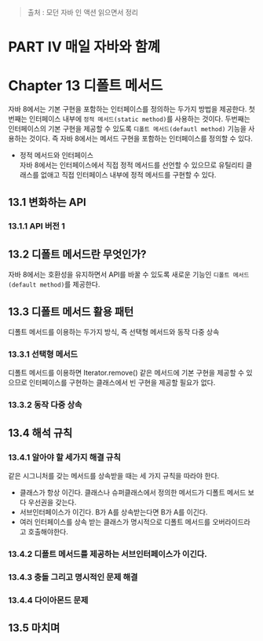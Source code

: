 > 출처 : 모던 자바 인 액션 읽으면서 정리

# PART Ⅳ 매일 자바와 함꼐
# Chapter 13 디폴트 메서드
자바 8에서는 기본 구현을 포함하는 인터페이스를 정의하는 두가지 방법을 제공한다.
첫번째는 인터페이스 내부에 `정적 메서드(static method)`를 사용하는 것이다. 두번째는 인터페이스의 기본 구현을 제공할 수 있도록
`디폴트 메서드(defautl method)` 기능을 사용하는 것이다. 즉 자바 8에서는 메서드 구현을 포함하는 인터페이스를 정의할 수 있다.

- 정적 메서드와 인터페이스  
자바 8에서는 인터페이스에서 직접 정적 메서드를 선언할 수 있으므로 유틸리티 클래스를 없애고 직접 인터페이스 내부에 정적 메서드를 구현할 수 있다.

## 13.1 변화하는 API
### 13.1.1 API 버전 1

## 13.2 디폴트 메서드란 무엇인가?
자바 8에서는 호환성을 유지하면서 API를 바꿀 수 있도록 새로운 기능인 `디폴트 메서드(default method)`를 제공한다.

## 13.3 디폴트 메서드 활용 패턴
디폴트 메서드를 이용하는 두가지 방식, 즉 선택형 메서드와 동작 다중 상속

### 13.3.1 선택형 메서드
디폴트 메서드를 이용하면 Iterator.remove() 같은 메서드에 기본 구현을 제공할 수 있으므로 인터페이스를 구현하는
클래스에서 빈 구현을 제공할 필요가 없다.

### 13.3.2 동작 다중 상속

## 13.4 해석 규칙
### 13.4.1 알아야 할 세가지 해결 규칙
같은 시그니처를 갖는 메서드를 상속받을 때는 세 가지 규칙을 따라야 한다.
- 클래스가 항상 이긴다. 클래스나 슈퍼클래스에서 정의한 메서드가 디폴트 메서드 보다 우선권을 갖는다.
- 서브인터페이스가 이긴다. B가 A를 상속받는다면 B가 A를 이긴다.
- 여러 인터페이스를 상속 받는 클래스가 명시적으로 디폴트 메서드를 오버라이드라고 호출해야한다.

### 13.4.2 디폴트 메서드를 제공하는 서브인터페이스가 이긴다.
### 13.4.3 충돌 그리고 명시적인 문제 해결
### 13.4.4 다이아몬드 문제

## 13.5 마치며
